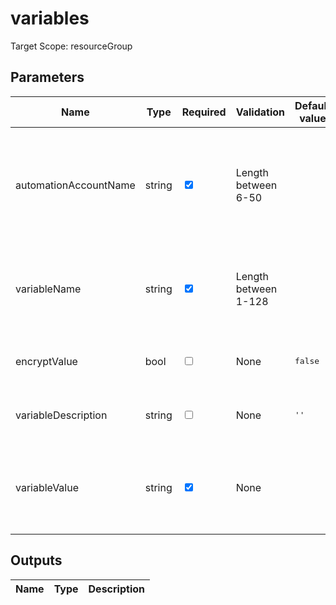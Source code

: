 # variables

Target Scope: resourceGroup

## Parameters
| Name | Type | Required | Validation | Default value | Description |
| -- |  -- | -- | -- | -- | -- |
| automationAccountName | string | <input type="checkbox" checked> | Length between 6-50 | <pre></pre> | The name of the Automation Account (should be existing).<br>Min length: 6<br>Max length: 50 |
| variableName | string | <input type="checkbox" checked> | Length between 1-128 | <pre></pre> | The name for the variable (child resource) in the automation account. |
| encryptValue | bool | <input type="checkbox"> | None | <pre>false</pre> | If the variable value needs to be encrypted. |
| variableDescription | string | <input type="checkbox"> | None | <pre>''</pre> | The description for the variable. |
| variableValue | string | <input type="checkbox" checked> | None | <pre></pre> | The value for the variable you want to create in json format.<br>Example:<br>'"testvalue1"' |
## Outputs
| Name | Type | Description |
| -- |  -- | -- |

